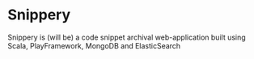 Snippery
========

Snippery is (will be) a code snippet archival web-application built using Scala, PlayFramework, MongoDB and ElasticSearch